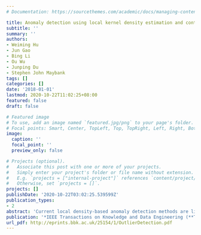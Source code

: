 ```yaml
---
# Documentation: https://sourcethemes.com/academic/docs/managing-content/

title: Anomaly detection using local kernel density estimation and context-based regression
subtitle: ''
summary: ''
authors:
- Weiming Hu
- Jun Gao
- Bing Li
- Ou Wu
- Junping Du
- Stephen John Maybank
tags: []
categories: []
date: '2018-01-01'
lastmod: 2020-10-22T11:02:25+08:00
featured: false
draft: false

# Featured image
# To use, add an image named `featured.jpg/png` to your page's folder.
# Focal points: Smart, Center, TopLeft, Top, TopRight, Left, Right, BottomLeft, Bottom, BottomRight.
image:
  caption: ''
  focal_point: ''
  preview_only: false

# Projects (optional).
#   Associate this post with one or more of your projects.
#   Simply enter your project's folder or file name without extension.
#   E.g. `projects = ["internal-project"]` references `content/project/deep-learning/index.md`.
#   Otherwise, set `projects = []`.
projects: []
publishDate: '2020-10-22T03:02:25.539599Z'
publication_types:
- 2
abstract: 'Current local density-based anomaly detection methods are limited in that the local density estimation and the neighborhood density estimation are not accurate enough for complex and large databases, and the detection performance depends on the size parameter of the neighborhood. In this paper, we propose a new kernel function to estimate samples’ local densities and propose a weighted neighborhood density estimation to increase the robustness to changes in the neighborhood size. We further propose a local kernel regression estimator and a hierarchical strategy for combining information from the multiple scale neighborhoods to refine anomaly factors of samples. We apply our general anomaly detection method to image saliency detection by regarding salient pixels in objects as anomalies to the background regions. Local density estimation in the visual feature space and kernel-based saliency score propagation in the image enable the assignment of similar saliency values to homogenous object regions. Experimental results on several benchmark datasets demonstrate that our anomaly detection methods overall outperform several state-of-art anomaly detection methods. The effectiveness of our image saliency detection method is validated by comparison with several state-of-art saliency detection methods.'
publication: '*IEEE Transactions on Knowledge and Data Engineering (**TKDE**)*'
url_pdf: http://eprints.bbk.ac.uk/25154/1/OutlierDetection.pdf
---
```

